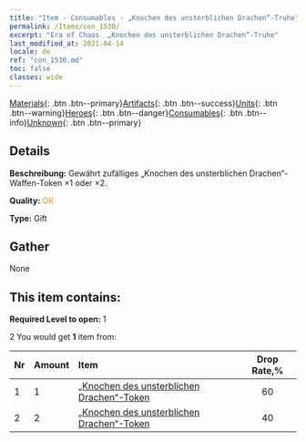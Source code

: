 ```yaml
---
title: "Item - Consumables - „Knochen des unsterblichen Drachen“-Truhe"
permalink: /Items/con_1530/
excerpt: "Era of Chaos  „Knochen des unsterblichen Drachen“-Truhe"
last_modified_at: 2021-04-14
locale: de
ref: "con_1530.md"
toc: false
classes: wide
---
```

 [Materials](/de/Items/){: .btn .btn--primary}[Artifacts](/de/Items/Artifacts/){: .btn .btn--success}[Units](/de/Items/Units/){: .btn .btn--warning}[Heroes](/de/Items/Heroes/){: .btn .btn--danger}[Consumables](/de/Items/Consumables/){: .btn .btn--info}[Unknown](/de/Items/Unknown/){: .btn .btn--primary}

## Details
 **Beschreibung:** Gewährt zufälliges „Knochen des unsterblichen Drachen“-Waffen-Token ×1 oder ×2.

 **Quality:** <span style="color: #FF8C00">OK</span>

 **Type:** Gift

## Gather

  None

## This item contains:

 **Required Level to open:** 1

 2 You would get **1** item  from:

  | Nr | Amount |     Item    | Drop Rate,% |
  |:---|:-------|:------------|:---------:|
  | 1 | 1 | [„Knochen des unsterblichen Drachen“-Token](/de/Items/con_980/) | 60 | 
  | 2 | 2 | [„Knochen des unsterblichen Drachen“-Token](/de/Items/con_980/) | 40 | 
